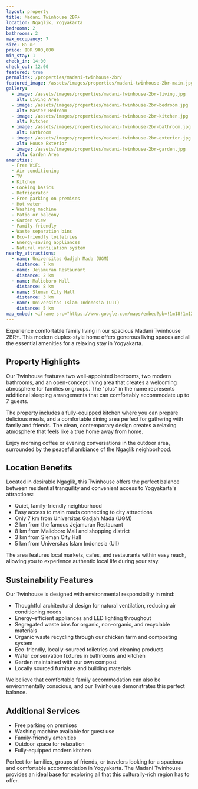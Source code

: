 ```yaml
---
layout: property
title: Madani Twinhouse 2BR+
location: Ngaglik, Yogyakarta
bedrooms: 2
bathrooms: 2
max_occupancy: 7
size: 85 m²
price: IDR 900,000
min_stay: 1
check_in: 14:00
check_out: 12:00
featured: true
permalink: /properties/madani-twinhouse-2br/
featured_image: /assets/images/properties/madani-twinhouse-2br-main.jpg
gallery:
  - image: /assets/images/properties/madani-twinhouse-2br-living.jpg
    alt: Living Area
  - image: /assets/images/properties/madani-twinhouse-2br-bedroom.jpg
    alt: Master Bedroom
  - image: /assets/images/properties/madani-twinhouse-2br-kitchen.jpg
    alt: Kitchen
  - image: /assets/images/properties/madani-twinhouse-2br-bathroom.jpg
    alt: Bathroom
  - image: /assets/images/properties/madani-twinhouse-2br-exterior.jpg
    alt: House Exterior
  - image: /assets/images/properties/madani-twinhouse-2br-garden.jpg
    alt: Garden Area
amenities:
  - Free WiFi
  - Air conditioning
  - TV
  - Kitchen
  - Cooking basics
  - Refrigerator
  - Free parking on premises
  - Hot water
  - Washing machine
  - Patio or balcony
  - Garden view
  - Family-friendly
  - Waste separation bins
  - Eco-friendly toiletries
  - Energy-saving appliances
  - Natural ventilation system
nearby_attractions:
  - name: Universitas Gadjah Mada (UGM)
    distance: 7 km
  - name: Jejamuran Restaurant
    distance: 2 km
  - name: Malioboro Mall
    distance: 8 km
  - name: Sleman City Hall
    distance: 3 km
  - name: Universitas Islam Indonesia (UII)
    distance: 5 km
map_embed: <iframe src="https://www.google.com/maps/embed?pb=!1m18!1m12!1m3!1d3953.2336845340825!2d110.39376595!3d-7.759129844707446!2m3!1f0!2f0!3f0!3m2!1i1024!2i768!4f13.1!3m3!1m2!1s0x2e7a59a13683986f%3A0xb379d95e5ffb3142!2sRumah%20Twin%20Madani!5e0!3m2!1sen!2sid!4v1655527054968!5m2!1sen!2sid" width="100%" height="250" style="border:0;" allowfullscreen="" loading="lazy" referrerpolicy="no-referrer-when-downgrade"></iframe>
---
```


Experience comfortable family living in our spacious Madani Twinhouse 2BR+. This modern duplex-style home offers generous living spaces and all the essential amenities for a relaxing stay in Yogyakarta.

## Property Highlights

Our Twinhouse features two well-appointed bedrooms, two modern bathrooms, and an open-concept living area that creates a welcoming atmosphere for families or groups. The "plus" in the name represents additional sleeping arrangements that can comfortably accommodate up to 7 guests.

The property includes a fully-equipped kitchen where you can prepare delicious meals, and a comfortable dining area perfect for gathering with family and friends. The clean, contemporary design creates a relaxing atmosphere that feels like a true home away from home.

Enjoy morning coffee or evening conversations in the outdoor area, surrounded by the peaceful ambiance of the Ngaglik neighborhood.

## Location Benefits

Located in desirable Ngaglik, this Twinhouse offers the perfect balance between residential tranquility and convenient access to Yogyakarta's attractions:

- Quiet, family-friendly neighborhood
- Easy access to main roads connecting to city attractions
- Only 7 km from Universitas Gadjah Mada (UGM)
- 2 km from the famous Jejamuran Restaurant
- 8 km from Malioboro Mall and shopping district
- 3 km from Sleman City Hall
- 5 km from Universitas Islam Indonesia (UII)

The area features local markets, cafes, and restaurants within easy reach, allowing you to experience authentic local life during your stay.

## Sustainability Features

Our Twinhouse is designed with environmental responsibility in mind:

- Thoughtful architectural design for natural ventilation, reducing air conditioning needs
- Energy-efficient appliances and LED lighting throughout
- Segregated waste bins for organic, non-organic, and recyclable materials
- Organic waste recycling through our chicken farm and composting system
- Eco-friendly, locally-sourced toiletries and cleaning products
- Water conservation fixtures in bathrooms and kitchen
- Garden maintained with our own compost
- Locally sourced furniture and building materials

We believe that comfortable family accommodation can also be environmentally conscious, and our Twinhouse demonstrates this perfect balance.

## Additional Services

- Free parking on premises
- Washing machine available for guest use
- Family-friendly amenities
- Outdoor space for relaxation
- Fully-equipped modern kitchen

Perfect for families, groups of friends, or travelers looking for a spacious and comfortable accommodation in Yogyakarta. The Madani Twinhouse provides an ideal base for exploring all that this culturally-rich region has to offer. 